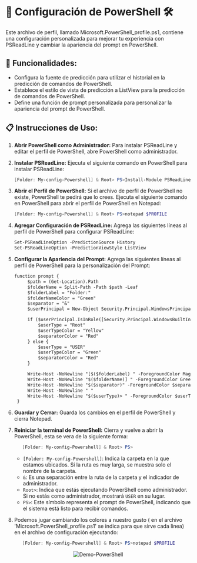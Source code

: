 
# 🚀 Configuración de PowerShell 🛠️

Este archivo de perfil, llamado Microsoft.PowerShell_profile.ps1, contiene una configuración personalizada para mejorar tu experiencia con PSReadLine y cambiar la apariencia del prompt en PowerShell.

## 📜 Funcionalidades:

- Configura la fuente de predicción para utilizar el historial en la predicción de comandos de PowerShell.
- Establece el estilo de vista de predicción a ListView para la predicción de comandos de PowerShell.
- Define una función de prompt personalizada para personalizar la apariencia del prompt de PowerShell.

## 📋 Instrucciones de Uso:

1. **Abrir PowerShell como Administrador:** Para instalar PSReadLine y editar el perfil de PowerShell, abre PowerShell como administrador.

2. **Instalar PSReadLine:** Ejecuta el siguiente comando en PowerShell para instalar PSReadLine:
   ```powershell
   [Folder: My-config-Powershell] & Root> PS>Install-Module PSReadLine -Force

3. **Abrir el Perfil de PowerShell:** Si el archivo de perfil de PowerShell no existe, PowerShell te pedirá que lo crees. Ejecuta el siguiente comando en PowerShell para abrir el perfil de PowerShell en Notepad:
   ```powershell
   [Folder: My-config-Powershell] & Root> PS>notepad $PROFILE

4. **Agregar Configuración de PSReadLine:** Agrega las siguientes líneas al perfil de PowerShell para configurar PSReadLine:
   ```txt
   Set-PSReadLineOption -PredictionSource History
   Set-PSReadLineOption -PredictionViewStyle ListView

5. **Configurar la Apariencia del Prompt:** Agrega las siguientes líneas al perfil de PowerShell para la personalización del Prompt:
   ```txt
   function prompt {
        $path = (Get-Location).Path
        $folderName = Split-Path -Path $path -Leaf
        $folderLabel = "Folder:"
        $folderNameColor = "Green"
        $separator = "&"
        $userPrincipal = New-Object Security.Principal.WindowsPrincipal([Security.Principal.WindowsIdentity]::GetCurrent())

        if ($userPrincipal.IsInRole([Security.Principal.WindowsBuiltInRole]::Administrator)) {
            $userType = "Root"
            $userTypeColor = "Yellow"
            $separatorColor = "Red"
        } else {
            $userType = "USER"
            $userTypeColor = "Green"
            $separatorColor = "Red"
        }

        Write-Host -NoNewline "[$($folderLabel) " -ForegroundColor Magenta
        Write-Host -NoNewline "$($folderName)] " -ForegroundColor Green
        Write-Host -NoNewline "$($separator)" -ForegroundColor $separatorColor
        Write-Host -NoNewline " "
        Write-Host -NoNewline "$($userType)> " -ForegroundColor $userTypeColor
    }

6. **Guardar y Cerrar:** Guarda los cambios en el perfil de PowerShell y cierra Notepad.

7. **Reiniciar la terminal de PowerShell:** Cierra y vuelve a abrir la PowerShell, esta se vera de la siguiente forma:
    ```powershell
       [Folder: My-config-Powershell] & Root> PS>
    ```
    - `[Folder: My-config-Powershell]`: Indica la carpeta en la que estamos ubicados. Si la ruta es muy larga, se muestra solo el nombre de la carpeta.
    - `&`: Es una separación entre la ruta de la carpeta y el indicador de administrador.
    - `Root>`: Indica que estás ejecutando PowerShell como administrador. Si no estás como administrador, mostrará `USER` en su lugar.
    - `PS>`: Este símbolo representa el prompt de PowerShell, indicando que el sistema está listo para recibir comandos.


8. Podemos jugar cambiando los colores a nuestro gusto ( en el archivo 'Microsoft.PowerShell_profile.ps1' se indica para que sirve cada linea) en el archivo de configuración ejecutando:
    ```powershell
       [Folder: My-config-Powershell] & Root> PS>notepad $PROFILE


<p align="center">
  <img src="Demo-PowerShell.gif" alt="Demo-PowerShell">
</p>